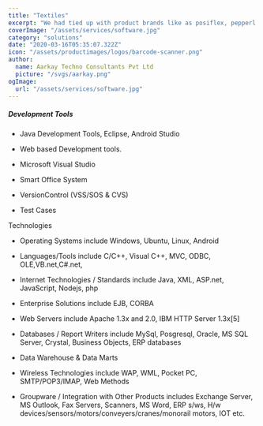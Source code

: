 ```yaml
---
title: "Textiles"
excerpt: "We had tied up with product brands like as posiflex, pepperl fuchs, panache, zebra, Honeywell, sato to provide time-to-time customer services for barcode"
coverImage: "/assets/services/software.jpg"
category: "solutions"
date: "2020-03-16T05:35:07.322Z"
icon: "/assets/productimages/logos/barcode-scanner.png"
author:
  name: Aarkay Techno Consultants Pvt Ltd
  picture: "/svgs/aarkay.png"
ogImage:
  url: "/assets/services/software.jpg"
---
```


##### Development Tools

- Java Development Tools, Eclipse, Android Studio

- Web based Development tools.

- Microsoft Visual Studio

- Smart Office System

- VersionControl (VSS/SOS & CVS)

- Test Cases

Technologies

- Operating Systems include Windows, Ubuntu, Linux, Android

- Languages/Tools include C/C++, Visual C++, MVC, ODBC, OLE,VB.net,C#.net,

- Internet Technologies / Standards include Java, XML, ASP.net, JavaScript, Nodejs, php

- Enterprise Solutions include EJB, CORBA

- Web Servers include Apache 1.3x and 2.0, IBM HTTP Server 1.3x[5]

- Databases / Report Writers include MySql, Posgresql, Oracle, MS SQL Server, Crystal, Business Objects, ERP databases

- Data Warehouse & Data Marts

- Wireless Technologies include WAP, WML, Pocket PC, SMTP/POP3/IMAP, Web Methods

- Groupware / Integration with Other Products includes Exchange Server, MS Outlook, Fax Servers, Scanners, MS Word, ERP s/ws, H/w devices/sensors/motors/conveyers/cranes/monorail motors, IOT etc.
